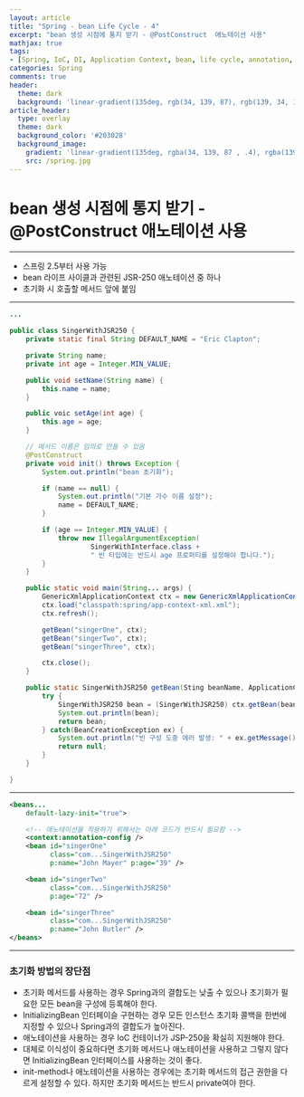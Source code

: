 ```yaml
---
layout: article
title: "Spring - bean Life Cycle - 4"
excerpt: "bean 생성 시점에 통지 받기 - @PostConstruct  애노테이션 사용"
mathjax: true
tags:
- [Spring, IoC, DI, Application Context, bean, life cycle, annotation, PostConstruct]
categories: Spring
comments: true
header:
  theme: dark
  background: 'linear-gradient(135deg, rgb(34, 139, 87), rgb(139, 34, 139))'
article_header:
  type: overlay
  theme: dark
  background_color: '#203028'
  background_image:
    gradient: 'linear-gradient(135deg, rgba(34, 139, 87 , .4), rgba(139, 34, 139, .4))'
    src: /spring.jpg
---
```


# bean 생성 시점에 통지 받기 - @PostConstruct  애노테이션 사용

---

- 스프링 2.5부터 사용 가능
- bean 라이프 사이클과 관련된 JSR-250 애노테이션 중 하나
- 초기화 시 호출할 메서드 앞에 붙임

---

```java
...

public class SingerWithJSR250 {
	private static final String DEFAULT_NAME = "Eric Clapton";

	private String name;
	private int age = Integer.MIN_VALUE;

	public void setName(String name) {
		this.name = name;
	}

	public voic setAge(int age) {
		this.age = age;
	}

	// 메서드 이름은 임의로 만들 수 있음
	@PostConstruct
	private void init() throws Exception {
		System.out.println("bean 초기화");

		if (name == null) {
			System.out.println("기본 가수 이름 설정");
			name = DEFAULT_NAME;
		}

		if (age == Integer.MIN_VALUE) {
			throw new IllegalArgumentException(
					SingerWithInterface.class +
					" 빈 타입에는 반드시 age 프로퍼티를 설정해야 합니다.");
		}
	}

	public static void main(String... args) {
		GenericXmlApplicationContext ctx = new GenericXmlApplicationContext();
		ctx.load("classpath:spring/app-context-xml.xml");
		ctx.refresh();

		getBean("singerOne", ctx);
		getBean("singerTwo", ctx);
		getBean("singerThree", ctx);

		ctx.close();
	}

	public static SingerWithJSR250 getBean(Sting beanName, ApplicationContext ctx) {
		try {
			SingerWithJSR250 bean = (SingerWithJSR250) ctx.getBean(beanName);
			System.out.println(bean);
			return bean;
		} catch(BeanCreationException ex) {
			System.out.println("빈 구성 도중 에러 발생: " + ex.getMessage());
			return null;
		}
	}

}
```

---

```xml
<beans...
	default-lazy-init="true">

	<!-- 애노테이션을 적용하기 위해서는 아래 코드가 반드시 필요함 -->
	<context:annotation-config />
	<bean id="singerOne"
		  class="com...SingerWithJSR250"
		  p:name="John Mayer" p:age="39" />

	<bean id="singerTwo"
		  class="com...SingerWithJSR250"
		  p:age="72" />

	<bean id="singerThree"
		  class="com...SingerWithJSR250"
		  p:name="John Butler" />
</beans>
```

---

### 초기화 방법의 장단점

- 초기화 메서드를 사용하는 경우 Spring과의 결합도는 낮출 수 있으나 초기화가 필요한 모든 bean을 구성에 등록해야 한다.
- InitializingBean 인터페이슬 구현하는 경우 모든 인스턴스 초기화 콜백을 한번에 지정할 수 있으나 Spring과의 결합도가 높아진다.
- 애노테이션을 사용하는 경우 IoC 컨테이너가  JSP-250을 확실히 지원해야 한다.
- 대체로 이식성이 중요하다면 초기화 메서드나 애노테이션을 사용하고 그렇지 않다면  InitializingBean 인터페이스를 사용하는 것이 좋다.
- init-method나 애노테이션을 사용하는 경우에는 초기화 메서드의 접근 권한을 다르게 설정할 수 있다. 하지만 초기화 메서드는 반드시 private여야 한다.
